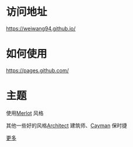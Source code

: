 # 访问地址

https://weiwang94.github.io/


# 如何使用

https://pages.github.com/

# 主题

使用[Merlot](https://pages-themes.github.io/merlot/) 风格

其他一些好的风格[Architect](https://pages-themes.github.io/architect/) 建筑师、[Cayman](https://pages-themes.github.io/cayman/) 保时捷



[更多](https://pages.github.com/themes/)
